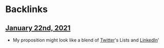 
# Backlinks
## [January 22nd, 2021](<January 22nd, 2021.md>)
- My proposition might look like a blend of [Twitter](<Twitter.md>)'s Lists and [LinkedIn](<LinkedIn.md>)'

